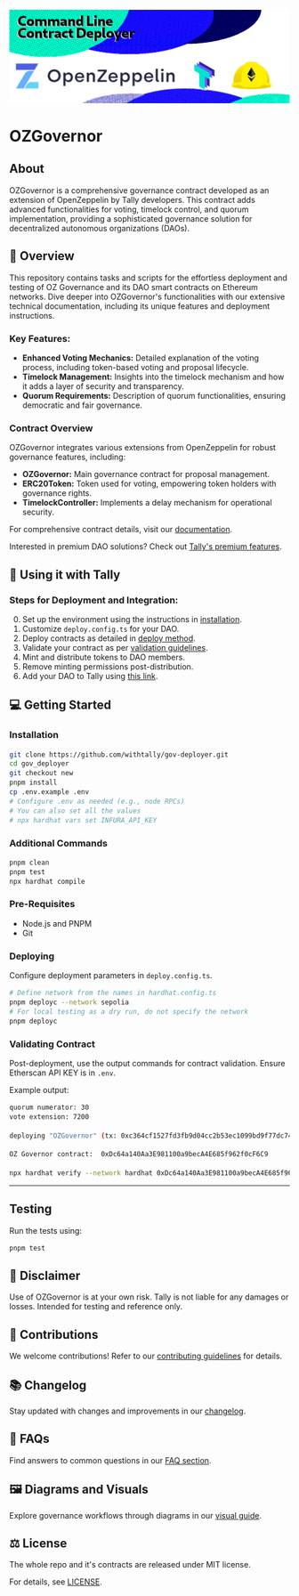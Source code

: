 
![Theme image for repository](resources/banner.png)
# OZGovernor

## About

OZGovernor is a comprehensive governance contract developed as an extension of OpenZeppelin by Tally developers. This contract adds advanced functionalities for voting, timelock control, and quorum implementation, providing a sophisticated governance solution for decentralized autonomous organizations (DAOs).

## 📗 Overview

This repository contains tasks and scripts for the effortless deployment and testing of OZ Governance and its DAO smart contracts on Ethereum networks. Dive deeper into OZGovernor's functionalities with our extensive technical documentation, including its unique features and deployment instructions.

### Key Features:

- **Enhanced Voting Mechanics:** Detailed explanation of the voting process, including token-based voting and proposal lifecycle.
- **Timelock Management:** Insights into the timelock mechanism and how it adds a layer of security and transparency.
- **Quorum Requirements:** Description of quorum functionalities, ensuring democratic and fair governance.

### Contract Overview

OZGovernor integrates various extensions from OpenZeppelin for robust governance features, including:

- **OZGovernor:** Main governance contract for proposal management.
- **ERC20Token:** Token used for voting, empowering token holders with governance rights.
- **TimelockController:** Implements a delay mechanism for operational security.

For comprehensive contract details, visit our [documentation](https://docs.tally.xyz).

Interested in premium DAO solutions? Check out [Tally's premium features](https://docs.tally.xyz/premium-features).

## 🧐 Using it with Tally

### Steps for Deployment and Integration:

0. Set up the environment using the instructions in [installation](#installation).
1. Customize `deploy.config.ts` for your DAO.
2. Deploy contracts as detailed in [deploy method](#deploying).
3. Validate your contract as per [validation guidelines](#validating-contract).
4. Mint and distribute tokens to DAO members.
5. Remove minting permissions post-distribution.
6. Add your DAO to Tally using [this link](https://www.tally.xyz/add-a-dao).

## 💻 Getting Started

### Installation

```bash
git clone https://github.com/withtally/gov-deployer.git
cd gov_deployer
git checkout new
pnpm install
cp .env.example .env
# Configure .env as needed (e.g., node RPCs)
# You can also set all the values 
# npx hardhat vars set INFURA_API_KEY
```

### Additional Commands

```bash
pnpm clean
pnpm test
npx hardhat compile
```

### Pre-Requisites

- Node.js and PNPM
- Git

### Deploying

Configure deployment parameters in `deploy.config.ts`. 

```bash
# Define network from the names in hardhat.config.ts
pnpm deployc --network sepolia
# For local testing as a dry run, do not specify the network
pnpm deployc
```

### Validating Contract

Post-deployment, use the output commands for contract validation. Ensure Etherscan API KEY is in `.env`.

Example output:

```bash
quorum numerator: 30 
vote extension: 7200 

deploying "OZGovernor" (tx: 0xc364cf1527fd3fb9d04cc2b53ec1099bd9f77dc745d6932060a06b4fdb2f98f9)...: deployed at 0xDc64a140Aa3E981100a9becA4E685f962f0cF6C9 with 4800366 gas

OZ Governor contract:  0xDc64a140Aa3E981100a9becA4E685f962f0cF6C9

npx hardhat verify --network hardhat 0xDc64a140Aa3E981100a9becA4E685f962f0cF6C9 "EXAMPLE GROUP" 0xCf7Ed3AccA5a467e9e704C703E8D87F634fB0Fc9 0xe7f1725E7734CE288F8367e1Bb143E90bb3F0512 7200 50400 0 30 7200
```

----------


## Testing

Run the tests using:

```bash
pnpm test
```

## 🚨 Disclaimer

Use of OZGovernor is at your own risk. Tally is not liable for any damages or losses. Intended for testing and reference only.

## 🤝 Contributions

We welcome contributions! Refer to our [contributing guidelines](CONTRIBUTING.md) for details.

## 📚 Changelog

Stay updated with changes and improvements in our [changelog](CHANGELOG.md).

## 📖 FAQs

Find answers to common questions in our [FAQ section](FAQ.md).

## 🖼️ Diagrams and Visuals

Explore governance workflows through diagrams in our [visual guide](VISUAL_GUIDE.md).

## ⚖️ License

The whole repo and it's contracts are released under MIT license. 

For details, see [LICENSE](LICENSE.txt).
